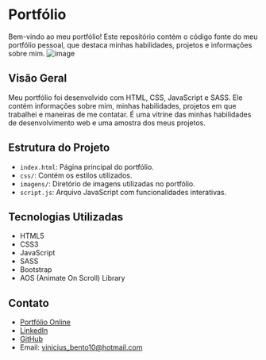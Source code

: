 # Portfólio 

Bem-vindo ao meu portfólio! Este repositório contém o código fonte do meu portfólio pessoal, que destaca minhas habilidades, projetos e informações sobre mim.
![image]([https://github.com/esther0012/meuPortif-lio/blob/main/imagensProjetos/portif2.png])
## Visão Geral

Meu portfólio foi desenvolvido com HTML, CSS, JavaScript e SASS. Ele contém informações sobre mim, minhas habilidades, projetos em que trabalhei e maneiras de me contatar. É uma vitrine das minhas habilidades de desenvolvimento web e uma amostra dos meus projetos.

## Estrutura do Projeto

- `index.html`: Página principal do portfólio.
- `css/`: Contém os estilos utilizados.
- `imagens/`: Diretório de imagens utilizadas no portfólio.
- `script.js`: Arquivo JavaScript com funcionalidades interativas.

## Tecnologias Utilizadas

- HTML5
- CSS3
- JavaScript
- SASS
- Bootstrap
- AOS (Animate On Scroll) Library


## Contato

- [Portfólio Online](https://esther0012.github.io/meuPortifolio/)
- [LinkedIn]([https://www.linkedin.com/in/esther-massabane-mynssen/])
- [GitHub](https://github.com/esther0012)
- Email: vinicius_bento10@hotmail.com


